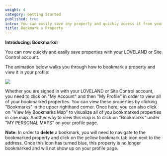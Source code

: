 ```yaml
---
weight: 4
category: Getting Started
published: true
intro: You can easily save any property and quickly access it from your profile page
title: Bookmark a Property
---
```

**Introducing: Bookmarks!**

You can now quickly and easily save properties with your LOVELAND or Site Control account.

The animation below walks you through how to bookmark a property and view it in your profile:

![]({{site.baseurl}}/http://recordit.co/gkyg6xH8sR)

Whether you are signed in with your LOVELAND or Site Control account, you need to click on "My Account" and then "My Profile" in order to view all of your bookmarked properties. You can view these properties by clicking "Bookmarks" in the upper righthand corner. Once here, you can also click on "View My Bookmarks Map" to visualize all of you bookmarked properties in one map. Another way to view this map is to click on "Bookmarks" under "MY PERSONAL MAPS" on your profile page.

**Note:** In order to **delete** a bookmark, you will need to navigate to the bookmarked property and click on the yellow bookmark tab icon next to the address. Once this icon has turned blue, this property is no longer bookmarked and will not show up on your profile page.
